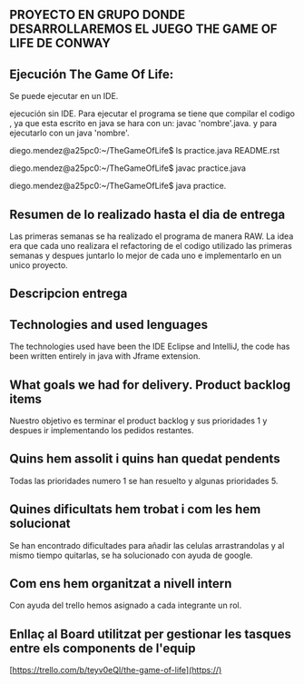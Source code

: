 
**PROYECTO EN GRUPO DONDE DESARROLLAREMOS EL JUEGO THE GAME OF LIFE DE CONWAY**
--

**Ejecución The Game Of Life:**
--

Se puede ejecutar en un IDE.

ejecución sin IDE.
Para ejecutar el programa se tiene que compilar el codigo , ya que esta escrito en java se hara con un:
javac 'nombre'.java.
y para ejecutarlo con un java 'nombre'.

diego.mendez@a25pc0:~/TheGameOfLife$ ls
practice.java  README.rst

diego.mendez@a25pc0:~/TheGameOfLife$ javac practice.java

diego.mendez@a25pc0:~/TheGameOfLife$ java practice.

**Resumen de lo realizado hasta el dia de entrega**
--

Las primeras semanas se ha realizado el programa de manera RAW.
La idea era que cada uno realizara el refactoring de el codigo utilizado las primeras semanas y despues juntarlo  lo mejor de cada uno e implementarlo en un unico proyecto.

**Descripcion entrega**
--

**Technologies and used lenguages**
--

The technologies used have been the IDE Eclipse and IntelliJ, the code has been written entirely in java with Jframe extension.

**What goals we had for delivery. Product backlog items**
--

Nuestro objetivo es terminar el product backlog y sus prioridades 1  y despues ir implementando los pedidos restantes.

**Quins hem assolit i quins han quedat pendents**
--

Todas las prioridades numero 1 se han resuelto y algunas prioridades 5.

**Quines dificultats hem trobat i com les hem solucionat**
--

Se han encontrado dificultades para añadir las celulas arrastrandolas y al mismo tiempo quitarlas, se ha solucionado con ayuda de google.

**Com ens hem organitzat a nivell intern**
--

Con ayuda del trello hemos asignado a cada integrante un rol.

**Enllaç al Board utilitzat per gestionar les tasques entre els components de l'equip**
--

[https://trello.com/b/teyv0eQl/the-game-of-life](https://)
